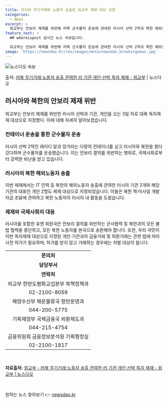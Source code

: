 ```yaml
---
title: 러시아 무기거래와 노동자 송출로 외교부 제재 대상 선정
categories:
  - News
excerpt: >
  외교부는 안보리 제재를 위반해 러북 군수물자 운송에 관여한 러시아 선박 2척과 북한 해외노동자 송출을 통해 …
feature_text: >
  ## whereispost 실시간 뉴스 속보입니다.

  외교부는 안보리 제재를 위반해 러북 군수물자 운송에 관여한 러시아 선박 2척과 북한 해외노동자 송출을 통해 …
image: 'https://newsdao.kr/res/images/meta/newsdao_breakingnews.jpg'
---
```


![뉴스다오 속보](https://newsdao.kr/res/images/meta/newsdao_breakingnews.jpg)

<p>출처: <a href="https://newsdao.kr/3491" rel="dofollow">러북 무기거래·노동자 송출 관여한 러 기관·개인·선박 독자 제재 - 외교부</a> | 뉴스다오</p>

<h2 data-ke-size="size26">러시아와 북한의 안보리 제재 위반</h2>
<p data-ke-size="size16">외교부는 안보리 제재를 위반한 러시아 선박과 기관, 개인을 오는 3일 자로 대북 독자제재 대상으로 지정했다. 이에 대해 자세히 알아보겠습니다.</p>

<h3>컨테이너 운송을 통한 군수물자 운송</h3>
<p data-ke-size="size16">러시아 선박 2척인 레이디 알과 앙가라는 다량의 컨테이너를 싣고 러시아와 북한을 왔다갔다하며 군수물자를 운송했습니다. 이는 안보리 결의를 위반하는 행위로, 국제사회로부터 강력한 비난을 받고 있습니다.</p>

<h3>러시아의 북한 해외노동자 송출</h3>
<p data-ke-size="size16">이번 제재에서는 IT 인력 등 북한의 해외노동자 송출에 관여한 러시아 기관 2개와 해당 기관의 대표인 개인 2명도 제재 대상으로 지정되었습니다. 이들은 북한 핵·미사일 개발 자금 조달에 관여하고 북한 노동자의 러시아 내 활동을 도왔습니다.</p>

<h3>제재와 국제사회의 대응</h3>
<p data-ke-size="size16">러시아를 포함한 유엔 회원국은 안보리 결의를 위반하는 군사협력 등 북한과의 모든 불법 협력을 중단하고, 모든 북한 노동자를 본국으로 송환해야 합니다. 또한, 우리 국민이 이번 독자제재 대상으로 지정된 개인·기관과의 금융거래 및 외환거래는 관련 법에 따라 사전 허가가 필요하며, 허가를 받지 않고 거래하는 경우에는 처벌 대상이 됩니다.</p>

<table>
  <tr>
    <td style="text-align: center; height: 17px;"><b>문의처</b></td>
  </tr>
  <tr>
    <td style="text-align: center; height: 17px;"><b>담당부서</b></td>
  </tr>
  <tr>
    <td style="text-align: center; height: 17px;"><b>연락처</b></td>
  </tr>
  <tr>
    <td style="text-align: center; height: 17px;">외교부 한반도평화교섭본부 북핵정책과</td>
  </tr>
  <tr>
    <td style="text-align: center; height: 17px;">02-2100-8059</td>
  </tr>
  <tr>
    <td style="text-align: center; height: 17px;">해양수산부 해운물류국 항만운영과</td>
  </tr>
  <tr>
    <td style="text-align: center; height: 17px;">044-200-5775</td>
  </tr>
  <tr>
    <td style="text-align: center; height: 17px;">기획재정부 국제금융국 외환제도과</td>
  </tr>
  <tr>
    <td style="text-align: center; height: 17px;">044-215-4754</td>
  </tr>
  <tr>
    <td style="text-align: center; height: 17px;">금융위원회 금융정보분석원 기획행정실</td>
  </tr>
  <tr>
    <td style="text-align: center; height: 17px;">02-2100-1817</td>
  </tr>
</table>
<p data-ke-size="size16">&nbsp;</p>
<p data-ke-size="size16"><b>자료출처:</b> <a href="https://newsdao.kr/3491">외교부 - 러북 무기거래·노동자 송출 관여한 러 기관·개인·선박 독자 제재 - 외교부 | 뉴스다오</a></p>
<p data-ke-size="size16">&nbsp;</p> 

원하는 뉴스 찾아보기 👉 <a href="https://newsdao.kr" rel="dofollow">newsdao.kr</a>


